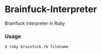 # Brainfuck-Interpreter
Brainfuck interpreter in Ruby
### Usage
```bash
$ ruby brainfuck.rb filename
```
